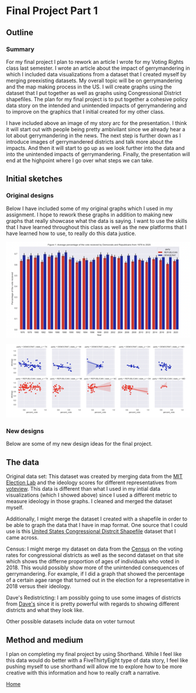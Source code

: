 # Final Project Part 1

## Outline

### Summary

For my final project I plan to rework an article I wrote for my Voting Rights class last semester. I wrote an article about the impact of gerrymandering in which I included data visualizations from a dataset that I created myself by merging preexisting datasets. My overall topic will be on gerrymandering and the map making process in the US. I will create graphs using the dataset that I put together as well as graphs using Congressional District shapefiles. The plan for my final project is to put together a cohesive policy data story on the intended and unintended impacts of gerrymandering and to improve on the graphics that I initial created for my other class. 

I have included above an image of my story arc for the presentation. I think it will start out with people being pretty ambivilant since we already hear a lot about gerrymandering in the news. The next step is further down as I introduce images of gerrymandered districts and talk more about the impacts. And then it will start to go up as we look further into the data and into the unintended impacts of gerrymandering. Finally, the presentation will end at the highpoint where I go over what steps we can take. 

## Initial sketches

### Original designs

Below I have included some of my original graphs which I used in my assignment. I hope to rework these graphs in addition to making new graphs that really showcase what the data is saying. I want to use the skills that I have learned throughout this class as well as the new platforms that I have learned how to use, to really do this data justice. 

![Image](final_project_image2.png)

![Image](final_project_image1.png)

### New designs

Below are some of my new design ideas for the final project. 

## The data

Original data set: This dataset was created by merging data from the [MIT Election Lab](https://dataverse.harvard.edu/dataset.xhtml?persistentId=doi:10.7910/DVN/IG0UN2) and the ideology scores for different representatives from [voteview](https://voteview.com/data). This data is different than what I used in my intial data visualizations (which I showed above) since I used a different metric to measure ideology in those graphs. I cleaned and merged the dataset myself. 

Additionally, I might merge the dataset I created with a shapefile in order to be able to graph the data that I have in map format. One source that I could use is this [United States Congressional Distrcit Shapefile](https://cdmaps.polisci.ucla.edu/) dataset that I came across.

Census: I might merge my dataset on data from the [Census](https://www.census.gov/data/tables/time-series/demo/voting-and-registration/congressional-voting-tables.html) on the voting rates for congressional districts as well as the second dataset on that site which shows the differne proportion of ages of individuals who voted in 2018. This would possibly show more of the unintended consequences of gerrymandering. For example, if I did a graph that showed the percentage of a certain agae range that turned out in the election for a representative in 2018 versus their ideology. 

Dave's Redistricting: I am possibly going to use some images of districts from [Dave's](https://davesredistricting.org/maps#home) since it is pretty powerful with regards to showing different districts and what they look like. 

Other possible datasets include data on voter turnout 

## Method and medium

I plan on completing my final project by using Shorthand. While I feel like this data would do better with a FiveThirtyEight type of data story, I feel like pushing myself to use shorthand will allow me to explore how to be more creative with this information and how to really craft a narrative. 

[Home](/README.md)
